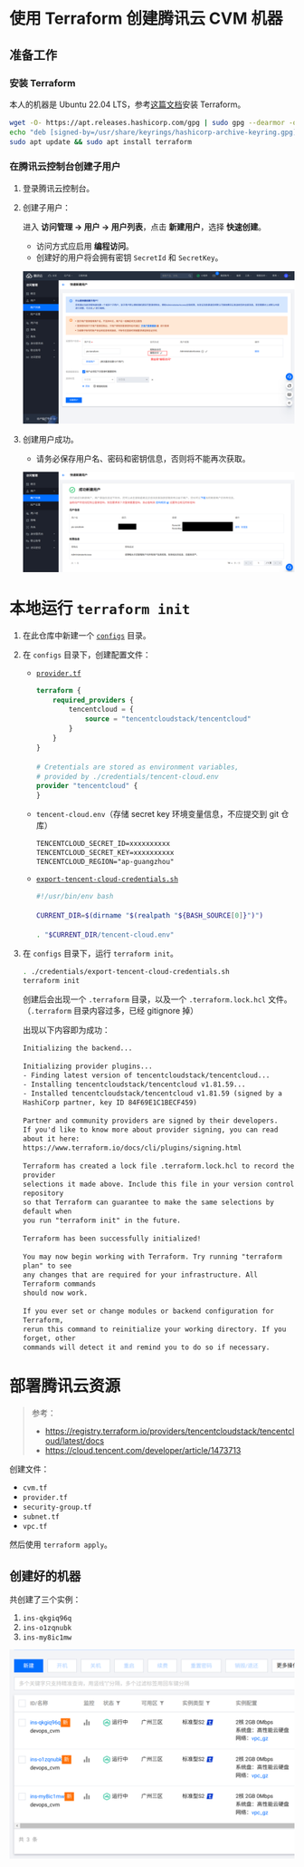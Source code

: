 # 使用 Terraform 创建腾讯云 CVM 机器

## 准备工作

### 安装 Terraform

本人的机器是 Ubuntu 22.04 LTS，参考[这篇文档](https://developer.hashicorp.com/terraform/install)安装 Terraform。

```bash
wget -O- https://apt.releases.hashicorp.com/gpg | sudo gpg --dearmor -o /usr/share/keyrings/hashicorp-archive-keyring.gpg
echo "deb [signed-by=/usr/share/keyrings/hashicorp-archive-keyring.gpg] https://apt.releases.hashicorp.com $(lsb_release -cs) main" | sudo tee /etc/apt/sources.list.d/hashicorp.list
sudo apt update && sudo apt install terraform
```

### 在腾讯云控制台创建子用户

1. 登录腾讯云控制台。
2. 创建子用户：

    进入 **访问管理 → 用户 → 用户列表**，点击 **新建用户**，选择 **快速创建**。

    * 访问方式应启用 **编程访问**。
    * 创建好的用户将会拥有密钥 `SecretId` 和 `SecretKey`。

    ![腾讯云-快速创建用户](../images/tencent-cloud-create-user.png)
3. 创建用户成功。

    * 请务必保存用户名、密码和密钥信息，否则将不能再次获取。

    ![腾讯云-创建用户成功](../images/tencent-cloud-create-user-success.png)

# 本地运行 `terraform init`

1. 在此仓库中新建一个 [`configs`](../configs/) 目录。
2. 在 `configs` 目录下，创建配置文件：

    * [`provider.tf`](../configs/provider.tf)

        ```tf
        terraform {
            required_providers {
                tencentcloud = {
                    source = "tencentcloudstack/tencentcloud"
                }
            }
        }

        # Cretentials are stored as environment variables,
        # provided by ./credentials/tencent-cloud.env
        provider "tencentcloud" {
        }
        ```
    * `tencent-cloud.env`（存储 secret key 环境变量信息，不应提交到 git 仓库）

        ```env
        TENCENTCLOUD_SECRET_ID=xxxxxxxxxx
        TENCENTCLOUD_SECRET_KEY=xxxxxxxxxx
        TENCENTCLOUD_REGION="ap-guangzhou"
        ```
    * [`export-tencent-cloud-credentials.sh`](../configs/credentials/export-tencent-cloud-credentials.sh)

        ```bash
        #!/usr/bin/env bash

        CURRENT_DIR=$(dirname "$(realpath "${BASH_SOURCE[0]}")")

        . "$CURRENT_DIR/tencent-cloud.env"
        ```

3. 在 `configs` 目录下，运行 `terraform init`。

    ```bash
    . ./credentials/export-tencent-cloud-credentials.sh
    terraform init
    ```

    创建后会出现一个 `.terraform` 目录，以及一个 `.terraform.lock.hcl` 文件。（`.terraform` 目录内容过多，已经 gitignore 掉）

    出现以下内容即为成功：

    ```
    Initializing the backend...

    Initializing provider plugins...
    - Finding latest version of tencentcloudstack/tencentcloud...
    - Installing tencentcloudstack/tencentcloud v1.81.59...
    - Installed tencentcloudstack/tencentcloud v1.81.59 (signed by a HashiCorp partner, key ID 84F69E1C1BECF459)

    Partner and community providers are signed by their developers.
    If you'd like to know more about provider signing, you can read about it here:
    https://www.terraform.io/docs/cli/plugins/signing.html

    Terraform has created a lock file .terraform.lock.hcl to record the provider
    selections it made above. Include this file in your version control repository
    so that Terraform can guarantee to make the same selections by default when
    you run "terraform init" in the future.

    Terraform has been successfully initialized!

    You may now begin working with Terraform. Try running "terraform plan" to see
    any changes that are required for your infrastructure. All Terraform commands
    should now work.

    If you ever set or change modules or backend configuration for Terraform,
    rerun this command to reinitialize your working directory. If you forget, other
    commands will detect it and remind you to do so if necessary.
    ```

# 部署腾讯云资源

> 参考：
> * https://registry.terraform.io/providers/tencentcloudstack/tencentcloud/latest/docs
> * https://cloud.tencent.com/developer/article/1473713

创建文件：

* `cvm.tf`
* `provider.tf`
* `security-group.tf`
* `subnet.tf`
* `vpc.tf`

然后使用 `terraform apply`。

## 创建好的机器

共创建了三个实例：

1. `ins-qkgiq96q`
2. `ins-o1zqnubk`
3. `ins-my8ic1mw`

![CVM](../images/cvm.png)
